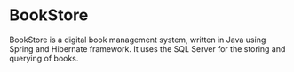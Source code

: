# BookStore
BookStore is a digital book management system, written in Java using Spring and Hibernate framework. It uses the SQL Server for the storing and querying of books. 
